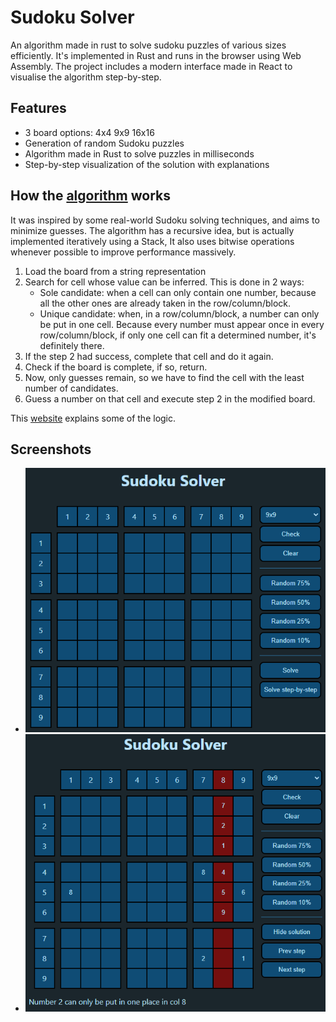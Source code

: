 # Sudoku Solver

An algorithm made in rust to solve sudoku puzzles of various sizes efficiently. It's implemented in Rust and runs in the
browser using Web Assembly. The project includes a modern interface made in React to visualise the algorithm
step-by-step.

## Features
* 3 board options: 4x4 9x9 16x16
* Generation of random Sudoku puzzles
* Algorithm made in Rust to solve puzzles in milliseconds
* Step-by-step visualization of the solution with explanations

## How the [algorithm](https://github.com/cau777/sudoku_solver/blob/master/wasm/src/sudoku_solver.rs) works
It was inspired by some real-world Sudoku solving techniques, and aims to minimize guesses. The algorithm has a recursive 
idea, but is actually implemented iteratively using a Stack, It also uses bitwise operations
whenever possible to improve performance massively.
1) Load the board from a string representation
2) Search for cell whose value can be inferred. This is done in 2 ways:
   * Sole candidate: when a cell can only contain one number, because all the other ones are already taken in the row/column/block.
   * Unique candidate: when, in a row/column/block, a number can only be put in one cell. Because every number must appear
once in every row/column/block, if only one cell can fit a determined number, it's definitely there.
3) If the step 2 had success, complete that cell and do it again.
4) Check if the board is complete, if so, return.
5) Now, only guesses remain, so we have to find the cell with the least number of candidates.
6) Guess a number on that cell and execute step 2 in the modified board.

This [website](https://www.conceptispuzzles.com/index.aspx?uri=puzzle/sudoku/techniques) explains some of the logic.

## Screenshots
* ![Empty board](https://github.com/cau777/sudoku_solver/blob/master/screenshots/empty_board.png)
* ![Solution step](https://github.com/cau777/sudoku_solver/blob/master/screenshots/solution_step.png)